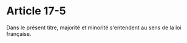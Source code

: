 # Article 17-5

Dans le présent titre, majorité et minorité s'entendent au sens de la loi française.
